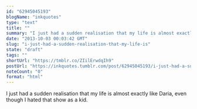 ```yaml
---
id: "62945045193"
blogName: "inkquotes"
type: "text"
title: ""
summary: "I just had a sudden realisation that my life is almost exactly like Daria, even though I hated that show as a kid.  "
date: "2013-10-03 00:03:42 GMT"
slug: "i-just-had-a-sudden-realisation-that-my-life-is"
state: "draft"
tags: ""
shortUrl: "https://tmblr.co/ZIilErwdqIh9"
postUrl: "https://inkquotes.tumblr.com/post/62945045193/i-just-had-a-sudden-realisation-that-my-life-is"
noteCount: "0"
format: "html"
---
```


I just had a sudden realisation that my life is almost exactly like Daria, even though I hated that show as a kid.